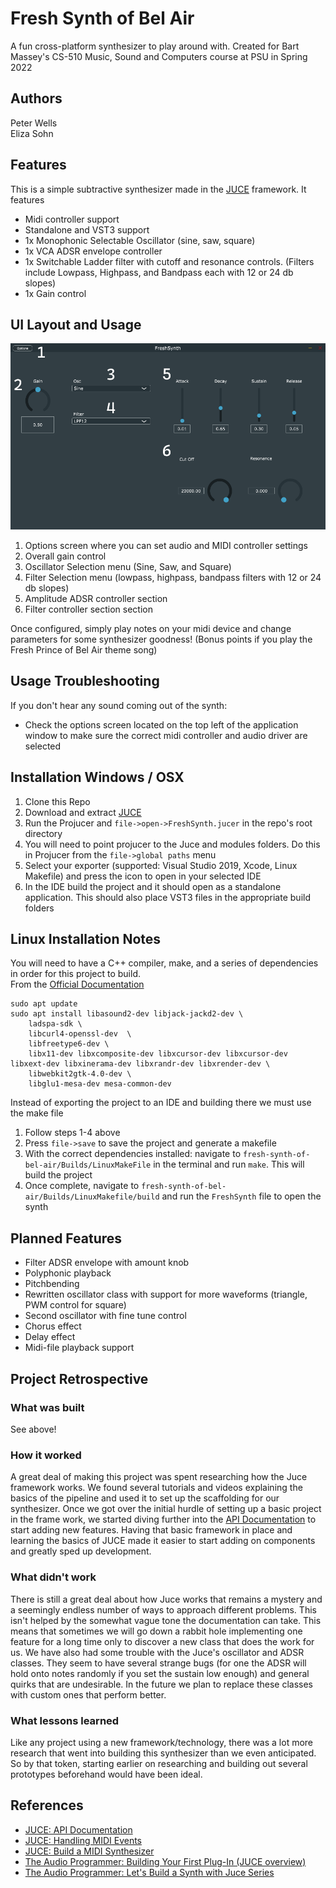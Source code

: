 # Fresh Synth of Bel Air

A fun cross-platform synthesizer to play around with. Created for Bart Massey's CS-510 Music, Sound and Computers course at PSU in Spring 2022

## Authors

Peter Wells  
Eliza Sohn

## Features

This is a simple subtractive synthesizer made in the [JUCE](https://juce.com/) framework. It features

* Midi controller support
* Standalone and VST3 support
* 1x Monophonic Selectable Oscillator (sine, saw, square)
* 1x VCA ADSR envelope controller
* 1x Switchable Ladder filter with cutoff and resonance controls. (Filters include Lowpass, Highpass, and Bandpass each with 12 or 24 db slopes)
* 1x Gain control

## UI Layout and Usage

![Fresh Synth Interface](./images/interfaceNumbered.gif "Fresh Synth Interface")

1. Options screen where you can set audio and MIDI controller settings
2. Overall gain control
3. Oscillator Selection menu (Sine, Saw, and Square)
4. Filter Selection menu (lowpass, highpass, bandpass filters with 12 or 24 db slopes)
5. Amplitude ADSR controller section
6. Filter controller section section

Once configured, simply play notes on your midi device and change parameters for some synthesizer goodness! (Bonus points if you play the Fresh Prince of Bel Air theme song)

## Usage Troubleshooting

If you don't hear any sound coming out of the synth:

* Check the options screen located on the top left of the application window to make sure the correct midi controller and audio driver are selected

## Installation Windows / OSX

1. Clone this Repo
2. Download and extract [JUCE](https://juce.com/get-juce)
3. Run the Projucer and `file->open->FreshSynth.jucer` in the repo's root directory
4. You will need to point projucer to the Juce and modules folders. Do this in Projucer from the `file->global paths` menu
5. Select your exporter (supported: Visual Studio 2019, Xcode, Linux Makefile) and press the icon to open in your selected IDE
6. In the IDE build the project and it should open as a standalone application. This should also place VST3 files in the appropriate build folders

## Linux Installation Notes

You will need to have a C++ compiler, make, and a series of dependencies in order for this project to build.  
From the [Official Documentation](https://github.com/juce-framework/JUCE/blob/master/docs/Linux%20Dependencies.md)
```
sudo apt update
sudo apt install libasound2-dev libjack-jackd2-dev \
    ladspa-sdk \
    libcurl4-openssl-dev  \
    libfreetype6-dev \
    libx11-dev libxcomposite-dev libxcursor-dev libxcursor-dev libxext-dev libxinerama-dev libxrandr-dev libxrender-dev \
    libwebkit2gtk-4.0-dev \
    libglu1-mesa-dev mesa-common-dev
```
Instead of exporting the project to an IDE and building there we must use the make file

1. Follow steps 1-4 above
2. Press `file->save` to save the project and generate a makefile
3. With the correct dependencies installed: navigate to `fresh-synth-of-bel-air/Builds/LinuxMakeFile` in the terminal and run `make`. This will build the project
4. Once complete, navigate to `fresh-synth-of-bel-air/Builds/LinuxMakefile/build` and run the `FreshSynth` file to open the synth

## Planned Features

* Filter ADSR envelope with amount knob
* Polyphonic playback
* Pitchbending
* Rewritten oscillator class with support for more waveforms (triangle, PWM control for square)
* Second oscillator with fine tune control
* Chorus effect
* Delay effect
* Midi-file playback support

## Project Retrospective

### What was built

See above!

### How it worked

A great deal of making this project was spent researching how the Juce framework works. We found several tutorials and videos explaining the basics of the pipeline and used it to set up the scaffolding for our synthesizer. Once we got over the initial hurdle of setting up a basic project in the frame work, we started diving further into the [API Documentation](https://docs.juce.com/master/index.html) to start adding new features. Having that basic framework in place and learning the basics of JUCE made it easier to start adding on components and greatly sped up development.

### What didn't work

There is still a great deal about how Juce works that remains a mystery and a seemingly endless number of ways to approach different problems. This isn't helped by the somewhat vague tone the documentation can take. This means that sometimes we will go down a rabbit hole implementing one feature for a long time only to discover a new class that does the work for us. We have also had some trouble with the Juce's oscillator and ADSR classes. They seem to have several strange bugs (for one the ADSR will hold onto notes randomly if you set the sustain low enough) and general quirks that are undesirable. In the future we plan to replace these classes with custom ones that perform better.

### What lessons learned

Like any project using a new framework/technology, there was a lot more research that went into building this synthesizer than we even anticipated. So by that token, starting earlier on researching and building out several prototypes beforehand would have been ideal.

## References

* [JUCE: API Documentation](https://docs.juce.com/master/index.html)
* [JUCE: Handling MIDI Events](https://docs.juce.com/master/tutorial_handling_midi_events.html)
* [JUCE: Build a MIDI Synthesizer](https://docs.juce.com/master/tutorial_synth_using_midi_input.html)
* [The Audio Programmer: Building Your First Plug-In (JUCE overview)](https://youtu.be/Bw_OkHNpj1M)
* [The Audio Programmer: Let's Build a Synth with Juce Series](https://youtu.be/nQR-wtzsRhA)
